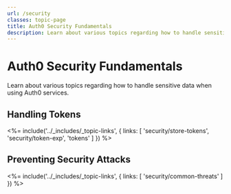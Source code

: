 ```yaml
---
url: /security
classes: topic-page
title: Auth0 Security Fundamentals
description: Learn about various topics regarding how to handle sensitive data when using Auth0 services.
---
```


<div class="topic-page-header">
  <div data-name="example" class="topic-page-badge"></div>
  <h1>Auth0 Security Fundamentals</h1>
  <p>
    Learn about various topics regarding how to handle sensitive data when using Auth0 services.
  </p>
</div>

## Handling Tokens

<%= include('../_includes/_topic-links', { links: [
  'security/store-tokens',
  'security/token-exp',
  'tokens'
] }) %>

## Preventing Security Attacks

<%= include('../_includes/_topic-links', { links: [
  'security/common-threats'
] }) %>

